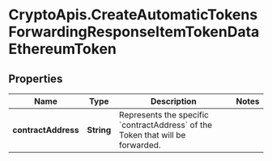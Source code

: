 # CryptoApis.CreateAutomaticTokensForwardingResponseItemTokenDataEthereumToken

## Properties

Name | Type | Description | Notes
------------ | ------------- | ------------- | -------------
**contractAddress** | **String** | Represents the specific &#x60;contractAddress&#x60; of the Token that will be forwarded. | 


